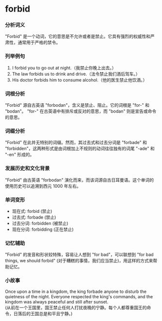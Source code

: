 # forbid

### 分析词义

  

"Forbid" 是一个动词，它的意思是不允许或者是禁止。它具有强烈的权威性和严肃性，通常用于严格的禁令。

  

### 列举例句

  

1.  I forbid you to go out at night.（我禁止你晚上出去。）
2.  The law forbids us to drink and drive.（法令禁止我们酒后驾车。）
3.  His doctor forbids him to consume alcohol.（他的医生禁止他饮酒。）

  

### 词根分析

  

"Forbid" 源自古英语 "forbodan"，含义是禁止、阻止。它的词根是 "for-" 和 "bodan"。 "for-" 在古英语中有排斥或反对的意思，而 "bodan" 则是宣告或命令的意思。

  

### 词缀分析

  

"Forbid" 在此并无特别的词缀。然而，其过去式和过去分词是 "forbade" 和 "forbidden"，这两种形式是由词根加上不规则的动词往往独有的词尾 "-ade" 和 "-en" 形成的。

  

### 发展历史和文化背景

  

"Forbid" 由古英语 "forbodan" 演化而来，而该词源自古日耳曼语。这个单词的使用历史可以追溯到西元 1000 年左右。

  

### 单词变形

  

*   现在式: forbid (禁止)
*   过去式: forbade (禁止)
*   过去分词: forbidden (被禁止)
*   现在分词: forbidding (正在禁止)

  

### 记忆辅助

  

"Forbid" 的发音和形状较特殊，容易让人想到 "for bad"，可以联想到 "for bad things, we should forbid" (对于糟糕的事情，我们应当禁止)，用这样的方式来帮助记忆。

  

### 小故事

  

Once upon a time in a kingdom, the king forbade anyone to disturb the quietness of the night. Everyone respected the king's commands, and the kingdom was always peaceful and still after sunset.  
(从前在一个王国里，国王禁止任何人打扰夜晚的宁静。每个人都尊重国王的命令，日落后的王国总是和平且宁静。)
